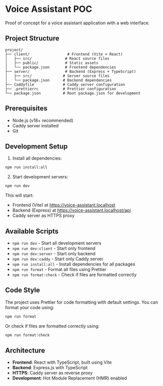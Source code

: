 # Voice Assistant POC

Proof of concept for a voice assistant application with a web interface.

## Project Structure

```
project/
├── client/                 # Frontend (Vite + React)
│   ├── src/               # React source files
│   ├── public/            # Static assets
│   └── package.json       # Frontend dependencies
├── server/                # Backend (Express + TypeScript)
│   ├── src/              # Server source files
│   └── package.json      # Backend dependencies
├── Caddyfile             # Caddy server configuration
├── .prettierrc           # Prettier configuration
└── package.json          # Root package.json for development
```

## Prerequisites

- Node.js (v18+ recommended)
- Caddy server installed
- Git

## Development Setup

1. Install all dependencies:

```bash
npm run install:all
```

2. Start development servers:

```bash
npm run dev
```

This will start:

- Frontend (Vite) at https://voice-assistant.localhost
- Backend (Express) at https://voice-assistant.localhost/api
- Caddy server as HTTPS proxy

## Available Scripts

- `npm run dev` - Start all development servers
- `npm run dev:client` - Start only frontend
- `npm run dev:server` - Start only backend
- `npm run dev:caddy` - Start only Caddy server
- `npm run install:all` - Install dependencies for all packages
- `npm run format` - Format all files using Prettier
- `npm run format:check` - Check if files are formatted correctly

## Code Style

The project uses Prettier for code formatting with default settings. You can format your code using:

```bash
npm run format
```

Or check if files are formatted correctly using:

```bash
npm run format:check
```

## Architecture

- **Frontend**: React with TypeScript, built using Vite
- **Backend**: Express.js with TypeScript
- **HTTPS**: Caddy server as reverse proxy
- **Development**: Hot Module Replacement (HMR) enabled
